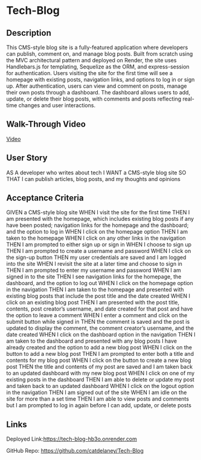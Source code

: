 # Tech-Blog

## Description
This CMS-style blog site is a fully-featured application where developers can publish, comment on, and manage blog posts. Built from scratch using the MVC architectural pattern and deployed on Render, the site uses Handlebars.js for templating, Sequelize as the ORM, and express-session for authentication. Users visiting the site for the first time will see a homepage with existing posts, navigation links, and options to log in or sign up. After authentication, users can view and comment on posts, manage their own posts through a dashboard. The dashboard allows users to add, update, or delete their blog posts, with comments and posts reflecting real-time changes and user interactions.

## Walk-Through Video
[Video](https://www.loom.com/share/43ad9d7654f1492087650818083ed55a?sid=19f86a3b-0f4b-4ea2-b12a-72a8e3f47151)

## User Story
AS A developer who writes about tech
I WANT a CMS-style blog site
SO THAT I can publish articles, blog posts, and my thoughts and opinions

## Acceptance Criteria
GIVEN a CMS-style blog site
WHEN I visit the site for the first time
THEN I am presented with the homepage, which includes existing blog posts if any have been posted; navigation links for the homepage and the dashboard; and the option to log in
WHEN I click on the homepage option
THEN I am taken to the homepage
WHEN I click on any other links in the navigation
THEN I am prompted to either sign up or sign in
WHEN I choose to sign up
THEN I am prompted to create a username and password
WHEN I click on the sign-up button
THEN my user credentials are saved and I am logged into the site
WHEN I revisit the site at a later time and choose to sign in
THEN I am prompted to enter my username and password
WHEN I am signed in to the site
THEN I see navigation links for the homepage, the dashboard, and the option to log out
WHEN I click on the homepage option in the navigation
THEN I am taken to the homepage and presented with existing blog posts that include the post title and the date created
WHEN I click on an existing blog post
THEN I am presented with the post title, contents, post creator’s username, and date created for that post and have the option to leave a comment
WHEN I enter a comment and click on the submit button while signed in
THEN the comment is saved and the post is updated to display the comment, the comment creator’s username, and the date created
WHEN I click on the dashboard option in the navigation
THEN I am taken to the dashboard and presented with any blog posts I have already created and the option to add a new blog post
WHEN I click on the button to add a new blog post
THEN I am prompted to enter both a title and contents for my blog post
WHEN I click on the button to create a new blog post
THEN the title and contents of my post are saved and I am taken back to an updated dashboard with my new blog post
WHEN I click on one of my existing posts in the dashboard
THEN I am able to delete or update my post and taken back to an updated dashboard
WHEN I click on the logout option in the navigation
THEN I am signed out of the site
WHEN I am idle on the site for more than a set time
THEN I am able to view posts and comments but I am prompted to log in again before I can add, update, or delete posts

## Links
Deployed Link:https://tech-blog-hb3o.onrender.com

GitHub Repo: https://github.com/catdelaney/Tech-Blog